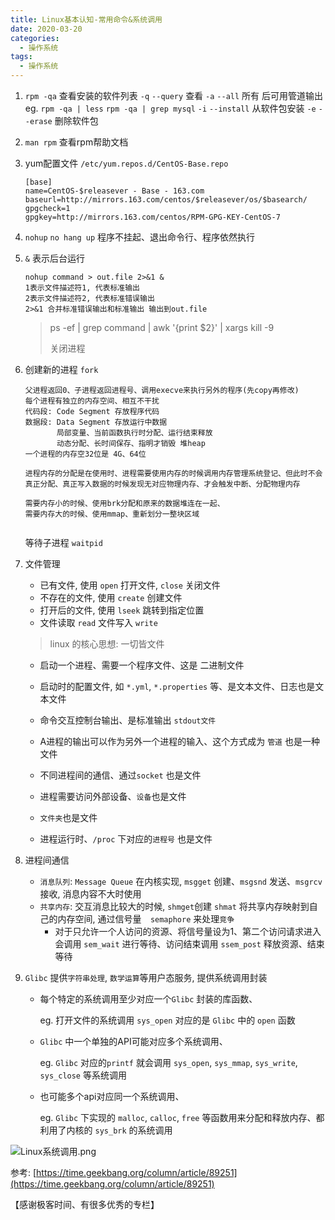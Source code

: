 ```yaml
---
title: Linux基本认知-常用命令&系统调用
date: 2020-03-20
categories:
  - 操作系统
tags:
  - 操作系统
---
```

1. `rpm -qa` 查看安装的软件列表
   `-q` `--query` 查看  `-a` `--all` 所有
   后可用管道输出 eg. `rpm -qa | less` `rpm -qa | grep mysql`
   `-i` `--install` 从软件包安装
   `-e` `--erase` 删除软件包

2. `man rpm` 查看rpm帮助文档

3. yum配置文件 `/etc/yum.repos.d/CentOS-Base.repo`

   ```
   [base]
   name=CentOS-$releasever - Base - 163.com
   baseurl=http://mirrors.163.com/centos/$releasever/os/$basearch/
   gpgcheck=1
   gpgkey=http://mirrors.163.com/centos/RPM-GPG-KEY-CentOS-7
   
   ```

4. `nohup` `no hang up` 程序不挂起、退出命令行、程序依然执行

5. `&` 表示后台运行

   ```
   nohup command > out.file 2>&1 &
   1表示文件描述符1, 代表标准输出
   2表示文件描述符2, 代表标准错误输出
   2>&1 合并标准错误输出和标准输出 输出到out.file
   ```

   > ps -ef | grep command | awk '{print $2}' | xargs kill -9 
   >
   > 关闭进程

6. 创建新的进程 `fork`

   ```
   父进程返回0、子进程返回进程号、调用execve来执行另外的程序(先copy再修改)
   每个进程有独立的内存空间、相互不干扰
   代码段: Code Segment 存放程序代码
   数据段: Data Segment 存放运行中数据
          局部变量、当前函数执行时分配、运行结束释放
          动态分配、长时间保存、指明才销毁 堆heap
   一个进程的内存空32位是 4G、64位
   
   进程内存的分配是在使用时、进程需要使用内存的时候调用内存管理系统登记、但此时不会真正分配、真正写入数据的时候发现无对应物理内存、才会触发中断、分配物理内存
   
   需要内存小的时候、使用brk分配和原来的数据堆连在一起、
   需要内存大的时候、使用mmap、重新划分一整块区域
   
   
   ```

   等待子进程 `waitpid`

7. 文件管理

   * 已有文件, 使用 `open` 打开文件, `close` 关闭文件
   * 不存在的文件, 使用 `create` 创建文件
   * 打开后的文件, 使用 `lseek` 跳转到指定位置
   * 文件读取 `read` 文件写入 `write`

    

   > linux 的核心思想: 一切皆文件

   * 启动一个进程、需要一个程序文件、这是 二进制文件

   * 启动时的配置文件, 如 `*.yml`, `*.properties` 等、是文本文件、日志也是文本文件

   * 命令交互控制台输出、是标准输出 `stdout文件`

   * A进程的输出可以作为另外一个进程的输入、这个方式成为 `管道` 也是一种文件

   * 不同进程间的通信、通过`socket` 也是文件

   * 进程需要访问外部设备、`设备`也是文件

   * `文件夹`也是文件

   * 进程运行时、`/proc` 下对应的`进程号` 也是文件

     

8. 进程间通信

   * `消息队列`: `Message Queue` 在内核实现, `msgget` 创建、`msgsnd` 发送、`msgrcv` 接收, 消息内容不大时使用
   * `共享内存`: 交互消息比较大的时候, `shmget`创建 `shmat` 将共享内存映射到自己的内存空间, 通过信号量`  semaphore` 来处理`竞争`
     * 对于只允许一个人访问的资源、将信号量设为1、第二个访问请求进入会调用 `sem_wait` 进行等待、访问结束调用 `ssem_post` 释放资源、结束等待

9. `Glibc` 提供`字符串处理`, `数学运算`等用户态服务, 提供系统调用封装

   * 每个特定的系统调用至少对应一个`Glibc` 封装的库函数、

     eg. 打开文件的系统调用 `sys_open` 对应的是 `Glibc` 中的 `open` 函数

   * `Glibc` 中一个单独的API可能对应多个系统调用、

     eg. `Glibc` 对应的`printf` 就会调用 `sys_open`, `sys_mmap`, `sys_write`, `sys_close` 等系统调用

   * 也可能多个api对应同一个系统调用、

     eg. `Glibc` 下实现的 `malloc`, `calloc`, `free` 等函数用来分配和释放内存、都利用了内核的 `sys_brk` 的系统调用


     
![Linux系统调用.png](https://upload-images.jianshu.io/upload_images/14027542-beca9374617ce5cb.png?imageMogr2/auto-orient/strip%7CimageView2/2/w/1240)


参考: 
[https://time.geekbang.org/column/article/89251](https://time.geekbang.org/column/article/89251)

【感谢极客时间、有很多优秀的专栏】
